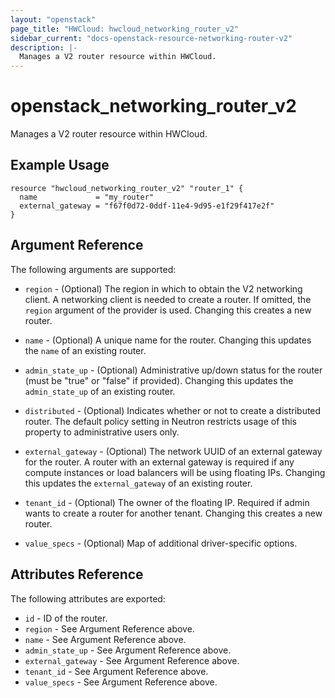 ```yaml
---
layout: "openstack"
page_title: "HWCloud: hwcloud_networking_router_v2"
sidebar_current: "docs-openstack-resource-networking-router-v2"
description: |-
  Manages a V2 router resource within HWCloud.
---
```


# openstack\_networking\_router_v2

Manages a V2 router resource within HWCloud.

## Example Usage

```hcl
resource "hwcloud_networking_router_v2" "router_1" {
  name             = "my_router"
  external_gateway = "f67f0d72-0ddf-11e4-9d95-e1f29f417e2f"
}
```

## Argument Reference

The following arguments are supported:

* `region` - (Optional) The region in which to obtain the V2 networking client.
    A networking client is needed to create a router. If omitted, the
    `region` argument of the provider is used. Changing this creates a new
    router.

* `name` - (Optional) A unique name for the router. Changing this
    updates the `name` of an existing router.

* `admin_state_up` - (Optional) Administrative up/down status for the router
    (must be "true" or "false" if provided). Changing this updates the
    `admin_state_up` of an existing router.

* `distributed` - (Optional) Indicates whether or not to create a
    distributed router. The default policy setting in Neutron restricts
    usage of this property to administrative users only.

* `external_gateway` - (Optional) The network UUID of an external gateway for
    the router. A router with an external gateway is required if any compute
    instances or load balancers will be using floating IPs. Changing this
    updates the `external_gateway` of an existing router.

* `tenant_id` - (Optional) The owner of the floating IP. Required if admin wants
    to create a router for another tenant. Changing this creates a new router.

* `value_specs` - (Optional) Map of additional driver-specific options.

## Attributes Reference

The following attributes are exported:

* `id` - ID of the router.
* `region` - See Argument Reference above.
* `name` - See Argument Reference above.
* `admin_state_up` - See Argument Reference above.
* `external_gateway` - See Argument Reference above.
* `tenant_id` - See Argument Reference above.
* `value_specs` - See Argument Reference above.
